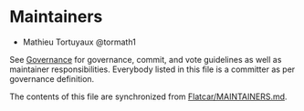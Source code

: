 # Maintainers

* Mathieu Tortuyaux @tormath1

See [Governance](https://github.com/flatcar-linux/Flatcar/blob/main/governance.md) for governance, commit, and vote guidelines as well as maintainer responsibilities. Everybody listed in this file is a committer as per governance definition.

The contents of this file are synchronized from [Flatcar/MAINTAINERS.md](https://github.com/flatcar-linux/Flatcar/blob/main/MAINTAINERS.md).
